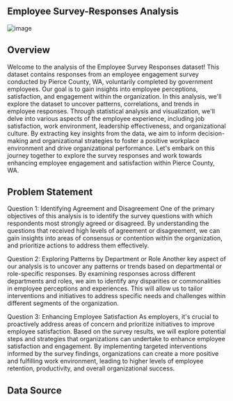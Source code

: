 ## Employee Survey-Responses Analysis
![image](https://github.com/NEENYEE/Employee-satisfaction-survey/assets/101926233/d5612f53-4801-49b4-b955-0dfef5cd41d4)


## Overview

Welcome to the analysis of the Employee Survey Responses dataset! This dataset contains responses from an employee engagement survey conducted by Pierce County, WA, 
voluntarily completed by government employees. Our goal is to gain insights into employee perceptions, satisfaction, and engagement within the organization. In this analysis, we'll explore the dataset to uncover patterns, correlations, and trends in employee responses. Through statistical analysis and visualization, we'll delve into various aspects of the employee experience, including job satisfaction, work environment, leadership effectiveness, and organizational culture. By extracting key insights from the data, we aim to inform decision-making and organizational strategies to foster a positive workplace environment and drive organizational performance. Let's embark on this journey together to explore the survey responses and work towards enhancing employee engagement and satisfaction within Pierce County, WA.

## Problem Statement

Question 1: Identifying Agreement and Disagreement
One of the primary objectives of this analysis is to identify the survey questions with which respondents most strongly agreed or disagreed. By understanding the questions that received high levels of agreement or disagreement, we can gain insights into areas of consensus or contention within the organization, and prioritize actions to address them effectively.

Question 2: Exploring Patterns by Department or Role
Another key aspect of our analysis is to uncover any patterns or trends based on departmental or role-specific responses. By examining responses across different departments and roles, we aim to identify any disparities or commonalities in employee perceptions and experiences. This will allow us to tailor interventions and initiatives to address specific needs and challenges within different segments of the organization.

Question 3: Enhancing Employee Satisfaction
As employers, it's crucial to proactively address areas of concern and prioritize initiatives to improve employee satisfaction. Based on the survey results, we will explore potential steps and strategies that organizations can undertake to enhance employee satisfaction and engagement. By implementing targeted interventions informed by the survey findings, organizations can create a more positive and fulfilling work environment, leading to higher levels of employee retention, productivity, and overall organizational success.

## Data Source



